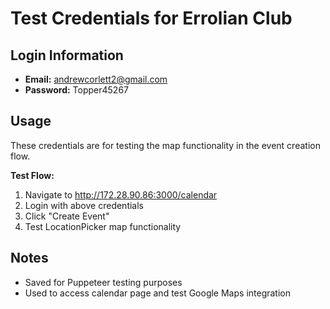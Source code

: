 # Test Credentials for Errolian Club

## Login Information
- **Email:** andrewcorlett2@gmail.com
- **Password:** Topper45267

## Usage
These credentials are for testing the map functionality in the event creation flow.

**Test Flow:**
1. Navigate to http://172.28.90.86:3000/calendar
2. Login with above credentials  
3. Click "Create Event"
4. Test LocationPicker map functionality

## Notes
- Saved for Puppeteer testing purposes
- Used to access calendar page and test Google Maps integration